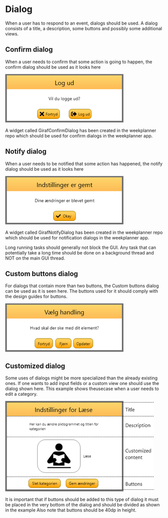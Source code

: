 # Dialog
When a user has to respond to an event, dialogs should be used. A dialog consists of a title, a
description, some buttons and possibly some additional views.

## Confirm dialog
When a user needs to confirm that some action is going to happen, the confirm dialog should be
used as it looks here

![ConfirmDialog](./images/ConfirmDialog.png "ConfirmDialog")

A widget called GirafConfirmDialog has been created in the weekplanner repo which should be used for confirm dialogs in the weekplanner app.

## Notify dialog
When a user needs to be notified that some action has happened, the notify dialog should be used as
it looks here

![NotifyDialog](./images/NotifyDialog.png "NotifyDialog")


A widget called GirafNotifyDialog has been created in the weekplanner repo which should be used for notification dialogs in the weekplanner app.

Long running tasks should generally not block the GUI. Any task that can potentially take a long
time should be done on a background thread and NOT on the main GUI thread.

## Custom buttons dialog
For dialogs that contain more than two buttons, the Custom buttons dialog can be used as it is seen here.
The buttons used for it should comply with the design guides for buttons.

![CustomButtonsDialog](./images/CustomButtonsDialog.png "CustomButtonsDialog")


## Customized dialog

Some uses of dialogs might be more specialized than the already existing ones. If one wants to add input fields or a custom view
one should use the dialog shown here. This example shows theusecase when a user needs to edit a category.

![CustomDialog](./images/CustomDialog.png "CustomDialog")


It is important that if buttons should be added to this type of dialog it must be
placed in the very bottom of the dialog and should be divided as shown in the example Also
note that buttons should be 40dp in height.
